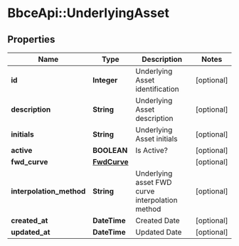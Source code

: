 # BbceApi::UnderlyingAsset

## Properties
Name | Type | Description | Notes
------------ | ------------- | ------------- | -------------
**id** | **Integer** | Underlying Asset identification | [optional] 
**description** | **String** | Underlying Asset description | [optional] 
**initials** | **String** | Underlying Asset initials | [optional] 
**active** | **BOOLEAN** | Is Active? | [optional] 
**fwd_curve** | [**FwdCurve**](FwdCurve.md) |  | [optional] 
**interpolation_method** | **String** | Underlying asset FWD curve interpolation method | [optional] 
**created_at** | **DateTime** | Created Date | [optional] 
**updated_at** | **DateTime** | Updated Date | [optional] 

